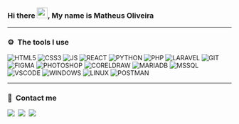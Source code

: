 ### Hi there <img src="https://media.giphy.com/media/hvRJCLFzcasrR4ia7z/giphy.gif" width="24">, My name is Matheus Oliveira

<hr />

### ⚙️ &nbsp;The tools I use

![HTML5](https://img.shields.io/badge/-HTML-E5532D?style=for-the-badge&logo=HTML5&logoColor=white)
![CSS3](https://img.shields.io/badge/-CSS-1572B6?style=for-the-badge&logo=CSS3&logoColor=white)
![JS](https://img.shields.io/badge/JavaScript-F0DC55?style=for-the-badge&logo=javascript&logoColor=black)
![REACT](https://img.shields.io/badge/-REACTJS-08CEFF?style=for-the-badge&logo=react&logoColor=white)
![PYTHON](https://img.shields.io/badge/-PYTHON-3E73A0?style=for-the-badge&logo=python&logoColor=white)
![PHP](https://img.shields.io/badge/-PHP-8D96C0?style=for-the-badge&logo=php&logoColor=white)
![LARAVEL](https://img.shields.io/badge/-LARAVEL-FF3427?style=for-the-badge&logo=laravel&logoColor=white)
![GIT](https://img.shields.io/badge/-git-F05539?style=for-the-badge&logo=git&logoColor=white)
![FIGMA](https://img.shields.io/badge/-figma-591D79?style=for-the-badge&logo=figma&logoColor=white)
![PHOTOSHOP](https://img.shields.io/badge/-photoshop-00008B?style=for-the-badge&logo=adobe-photoshop&logoColor=white)
![CORELDRAW](https://img.shields.io/badge/-coreldraw-00B33B?style=for-the-badge&logo=coreldraw&logoColor=white)
![MARIADB](https://img.shields.io/badge/-mariadb-0A3627?style=for-the-badge&logo=mariadb&logoColor=white)
![MSSQL](https://img.shields.io/badge/-MICROSOFT%20SQL%20SERVER-A9181B?style=for-the-badge&logo=microsoft%20sql%20server&logoColor=white)
![VSCODE](https://img.shields.io/badge/-visual%20studio%20code-007ACC?style=for-the-badge&logo=visual-studio&logoColor=white)
![WINDOWS](https://img.shields.io/badge/-windows-007ACC?style=for-the-badge&logo=windows&logoColor=white)
![LINUX](https://img.shields.io/badge/-linux-000000?style=for-the-badge&logo=linux&logoColor=white)
![POSTMAN](https://img.shields.io/badge/-postman-FF6C37?style=for-the-badge&logo=postman&logoColor=white)

<hr />

### 🚀 &nbsp;Contact me

<a href = "mailto:matheus.silvagab@gmail.com"><img src="https://img.shields.io/badge/-Gmail-EB4235?style=for-the-badge&logo=gmail&logoColor=white" target="_blank"></a>&nbsp;
<a href = "https://wa.me/5511970990357"><img src="https://img.shields.io/badge/-whatsapp-0DBF43?style=for-the-badge&logo=whatsapp&logoColor=white" target="_blank"></a>&nbsp;
<a href="https://www.linkedin.com/in/matheus-oliveira-bb4b321a0" target="_blank"><img src="https://img.shields.io/badge/-LinkedIn-%230077B5?style=for-the-badge&logo=linkedin&logoColor=white" target="_blank"></a>&nbsp;
